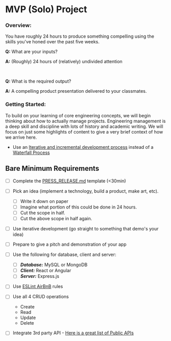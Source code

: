# MVP (Solo) Project

### Overview:

You have roughly 24 hours to produce something compelling using the skills you've honed over the past five weeks.

__Q:__ What are your inputs?

__A:__ (Roughly) 24 hours of (relatively) undivided attention

<br>

__Q:__ What is the required output?

__A:__ A compelling product presentation delivered to your classmates.

### Getting Started:

To build on your learning of core engineering concepts, we will begin thinking about how to actually manage projects. Engineering management is a deep skill and discipline with lots of history and academic writing. We will focus on just some highlights of content to give a very brief context of how we arrive here.

* Use an [Iterative and incremental development process](http://en.wikipedia.org/wiki/Iterative_and_incremental_development) instead of a [Waterfall Process](http://en.wikipedia.org/wiki/Waterfall_model)


## Bare Minimum Requirements

- [ ] Complete the [PRESS_RELEASE.md](PRESS_RELEASE.md) template (<30min)
- [ ] Pick an idea (implement a technology, build a product, make art, etc).
  - [ ] Write it down on paper
  - [ ] Imagine what portion of this could be done in 24 hours.
  - [ ] Cut the scope in half.
  - [ ] Cut the above scope in half again.
- [ ] Use iterative development (go straight to something that demo's your idea)
- [ ] Prepare to give a pitch and demonstration of your app
- [ ] Use the following for database, client and server:
  - [ ] ***Database:*** MySQL or MongoDB
  - [ ] ***Client:*** React or Angular
  - [ ] ***Server:*** Express.js

- [ ] Use [ESLint AirBnB](https://www.npmjs.com/package/eslint-config-airbnb) rules
- [ ] Use all 4 CRUD operations
  - Create
  - Read
  - Update
  - Delete
- [ ] Integrate 3rd party API - [Here is a great list of Public APIs](https://github.com/public-apis/public-apis)

